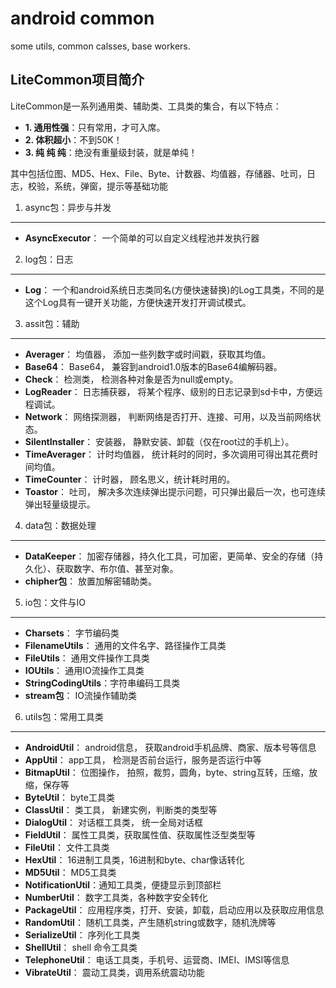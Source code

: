 android common
===
some utils, common calsses, base workers.

LiteCommon项目简介
---
LiteCommon是一系列通用类、辅助类、工具类的集合，有以下特点：

- **1. 通用性强**：只有常用，才可入席。
- **2. 体积超小**：不到50K！
- **3. 纯 纯 纯**：绝没有重量级封装，就是单纯！

其中包括位图、MD5、Hex、File、Byte、计数器、均值器，存储器、吐司，日志，校验，系统，弹窗，提示等基础功能

1. async包：异步与并发
-----
- **AsyncExecutor**：   一个简单的可以自定义线程池并发执行器
2. log包：日志
-----
- **Log**：             一个和android系统日志类同名(方便快速替换)的Log工具类，不同的是这个Log具有一键开关功能，方便快速开发打开调试模式。
3. assit包：辅助
-----
- **Averager**：        均值器， 添加一些列数字或时间戳，获取其均值。
- **Base64**：          Base64， 兼容到android1.0版本的Base64编解码器。
- **Check**：           检测类， 检测各种对象是否为null或empty。
- **LogReader**：       日志捕获器， 将某个程序、级别的日志记录到sd卡中，方便远程调试。
- **Network**：         网络探测器， 判断网络是否打开、连接、可用，以及当前网络状态。
- **SilentInstaller**： 安装器， 静默安装、卸载（仅在root过的手机上）。
- **TimeAverager**：    计时均值器， 统计耗时的同时，多次调用可得出其花费时间均值。
- **TimeCounter**：     计时器， 顾名思义，统计耗时用的。
- **Toastor**：         吐司， 解决多次连续弹出提示问题，可只弹出最后一次，也可连续弹出轻量级提示。
4. data包：数据处理
-----
- **DataKeeper**：       加密存储器，持久化工具，可加密，更简单、安全的存储（持久化）、获取数字、布尔值、甚至对象。
- **chipher包**：        放置加解密辅助类。
5. io包：文件与IO
-----
- **Charsets**：         字节编码类
- **FilenameUtils**：    通用的文件名字、路径操作工具类
- **FileUtils**：        通用文件操作工具类
- **IOUtils**：          通用IO流操作工具类
- **StringCodingUtils**：字符串编码工具类
- **stream包**：         IO流操作辅助类
6. utils包：常用工具类
-----
- **AndroidUtil**：     android信息， 获取android手机品牌、商家、版本号等信息
- **AppUtil**：         app工具， 检测是否前台运行，服务是否运行中等
- **BitmapUtil**：      位图操作， 拍照，裁剪，圆角，byte、string互转，压缩，放缩，保存等
- **ByteUtil**：        byte工具类
- **ClassUtil**：       类工具， 新建实例，判断类的类型等
- **DialogUtil**：      对话框工具类， 统一全局对话框
- **FieldUtil**：       属性工具类，获取属性值、获取属性泛型类型等
- **FileUtil**：        文件工具类
- **HexUtil**：         16进制工具类，16进制和byte、char像话转化
- **MD5Util**：         MD5工具类
- **NotificationUtil**：通知工具类，便捷显示到顶部栏
- **NumberUtil**：      数字工具类，各种数字安全转化
- **PackageUtil**：     应用程序类，打开、安装，卸载，启动应用以及获取应用信息
- **RandomUtil**：      随机工具类，产生随机string或数字，随机洗牌等
- **SerializeUtil**：   序列化工具类
- **ShellUtil**：       shell 命令工具类
- **TelephoneUtil**：   电话工具类，手机号、运营商、IMEI、IMSI等信息
- **VibrateUtil**：     震动工具类，调用系统震动功能
